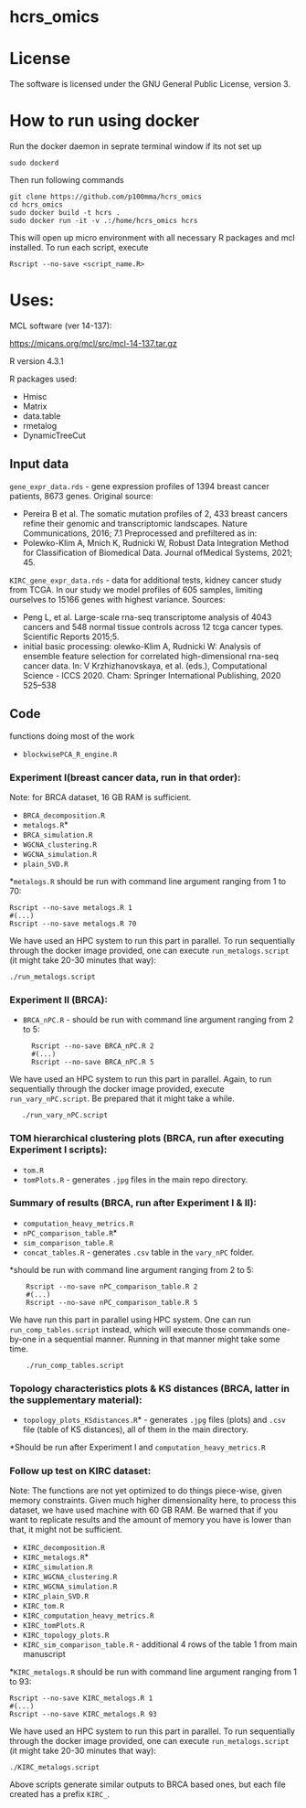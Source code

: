 # hcrs_omics

# License
The software is licensed under the GNU General Public License, version 3.

# How to run using docker

Run the docker daemon in seprate terminal window if its not set up

	sudo dockerd

Then run following commands

	git clone https://github.com/p100mma/hcrs_omics
	cd hcrs_omics
	sudo docker build -t hcrs .
	sudo docker run -it -v .:/home/hcrs_omics hcrs

This will open up micro environment with all necessary R packages and mcl installed. To run each script, execute

	Rscript --no-save <script_name.R>
 

# Uses:

MCL software (ver 14-137):

https://micans.org/mcl/src/mcl-14-137.tar.gz

R version 4.3.1

R packages used:
- Hmisc
- Matrix
- data.table
- rmetalog
- DynamicTreeCut

## Input data

`gene_expr_data.rds` - gene expression profiles of 1394 breast cancer patients, 8673 genes.
Original source:
- Pereira B et al. The somatic mutation profiles of 2, 433 breast cancers refine their genomic and transcriptomic landscapes. Nature Communications, 2016; 7.1
Preprocessed and prefiltered as in:
- Polewko-Klim A, Mnich K, Rudnicki W, Robust Data Integration Method for Classification of Biomedical Data. Journal ofMedical Systems, 2021; 45.

`KIRC_gene_expr_data.rds` - data for additional tests, kidney cancer study from TCGA. In our study we model profiles of 605 samples, limiting ourselves to 15166 genes with highest variance. Sources:
- Peng L, et al. Large-scale rna-seq transcriptome analysis of 4043 cancers and 548 normal tissue controls across 12 tcga cancer types. Scientific Reports 2015;5.
- initial basic processing: olewko-Klim A, Rudnicki W: Analysis of ensemble feature selection for correlated high-dimensional rna-seq cancer data. In: V Krzhizhanovskaya, et al. (eds.), Computational Science - ICCS 2020. Cham: Springer International Publishing, 2020 525–538

## Code

functions doing most of the work
- `blockwisePCA_R_engine.R`

### Experiment I(breast cancer data, run in that order):

Note: for BRCA dataset, 16 GB RAM is sufficient.


- `BRCA_decomposition.R`
- `metalogs.R`*
- `BRCA_simulation.R`
- `WGCNA_clustering.R`
- `WGCNA_simulation.R`
- `plain_SVD.R`

*`metalogs.R` should be run with command line argument ranging from 1 to 70:

	Rscript --no-save metalogs.R 1
 	#(...)
  	Rscript --no-save metalogs.R 70
   
We have used an HPC system to run this part in parallel.
To run sequentially through the docker image provided, one can execute `run_metalogs.script` (it might take 20-30 minutes that way):

	./run_metalogs.script

### Experiment II (BRCA):

- `BRCA_nPC.R` - should be run with command line argument ranging from 2 to 5:
  
        Rscript --no-save BRCA_nPC.R 2
        #(...)
        Rscript --no-save BRCA_nPC.R 5

We have used an HPC system to run this part in parallel. 
Again, to run sequentially through the docker image provided, execute `run_vary_nPC.script`. Be prepared that it might take a while.

       ./run_vary_nPC.script

### TOM hierarchical clustering plots (BRCA, run after executing Experiment I scripts):

- `tom.R`
- `tomPlots.R` - generates `.jpg` files in the main repo directory.

### Summary of results (BRCA, run after Experiment I & II):

- `computation_heavy_metrics.R`
- `nPC_comparison_table.R`*
- `sim_comparison_table.R`
- `concat_tables.R`  - generates `.csv` table in the `vary_nPC` folder. 

*should be run with command line argument ranging from 2 to 5:
  
        Rscript --no-save nPC_comparison_table.R 2
        #(...)
        Rscript --no-save nPC_comparison_table.R 5

We have run this part in parallel using HPC system.
One can run `run_comp_tables.script` instead, which will execute those commands one-by-one in a sequential manner. Running in that manner might take some time.

        ./run_comp_tables.script



### Topology characteristics plots & KS distances (BRCA, latter in the supplementary material):

- `topology_plots_KSdistances.R`* - generates `.jpg` files (plots) and `.csv` file (table of KS distances), all of them in the main directory. 

*Should be run after Experiment I and `computation_heavy_metrics.R`

### Follow up test on KIRC dataset:

Note: The functions are not yet optimized to do things piece-wise, given memory constraints. Given much higher dimensionality here, to process this dataset, we have used machine with 60 GB RAM.  Be warned that if you want to replicate results and the amount of memory you have is lower than that, it might not be sufficient. 


- `KIRC_decomposition.R`
- `KIRC_metalogs.R`*
- `KIRC_simulation.R`
- `KIRC_WGCNA_clustering.R`
- `KIRC_WGCNA_simulation.R`
- `KIRC_plain_SVD.R`
- `KIRC_tom.R`
- `KIRC_computation_heavy_metrics.R`
- `KIRC_tomPlots.R`
- `KIRC_topology_plots.R`
- `KIRC_sim_comparison_table.R` - additional 4 rows of the table 1 from main manuscript

*`KIRC_metalogs.R` should be run with command line argument ranging from 1 to 93:

	Rscript --no-save KIRC_metalogs.R 1
 	#(...)
  	Rscript --no-save KIRC_metalogs.R 93
   
We have used an HPC system to run this part in parallel.
To run sequentially through the docker image provided, one can execute `run_metalogs.script` (it might take 20-30 minutes that way):

	./KIRC_metalogs.script
Above scripts generate similar outputs to BRCA based ones, but each file created has a prefix `KIRC_`.
